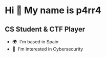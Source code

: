 Hi 👋 My name is p4rr4
======================

CS Student & CTF Player
-----------------------

* 🌍  I'm based in Spain
* 🧠  I'm interested in Cybersecurity

